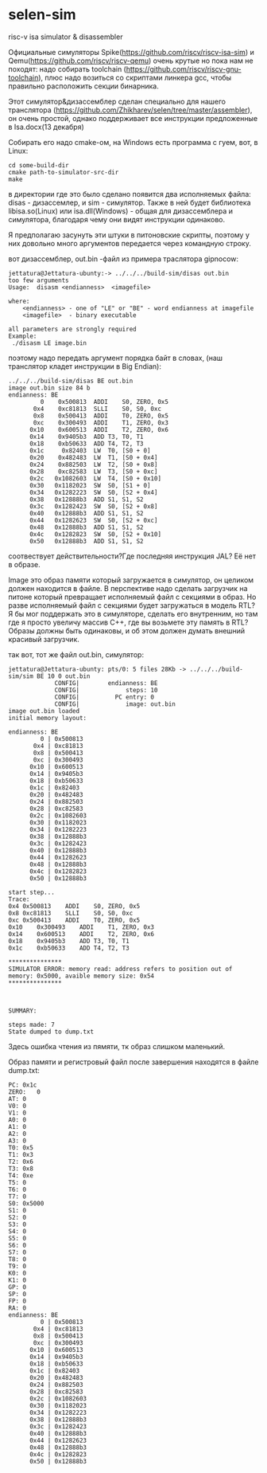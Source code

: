 # selen-sim
risc-v isa simulator & disassembler

Официальные симуляторы Spike(https://github.com/riscv/riscv-isa-sim) и Qemu(https://github.com/riscv/riscv-qemu) очень крутые но пока нам не походят:
надо собирать toolchain (https://github.com/riscv/riscv-gnu-toolchain), плюс надо возиться со скриптами линкера gcc, чтобы правильно расположить секции бинарника.

Этот симулятор&дизассемблер сделан специaльно для нашего транслятора (https://github.com/Zhikharev/selen/tree/master/assembler), он очень простой, однако поддерживает все инструкции предложенные в Isa.docx(13 декабря) 

Собирать его надо cmake-ом, на Windows есть программа с гуем, вот, в Linux:
```
cd some-build-dir
cmake path-to-simulator-src-dir
make
```
в директории где это было сделано появится два исполняемых файла: disas - дизассемлер, и sim - симулятор.
Также в ней будет библиотекa libisa.so(Linux) или isa.dll(Windows) -  общая для дизассемблера и симулятора, 
благодаря чему они видят инструкции одинаково.

Я предполагаю засунуть эти штуки в питоновские скрипты, поэтому у них довольно много аргументов передается через командную строку. 

вот дизассемблер, out.bin -файл из примера траслятора gipnocow:
```
jettatura@Jettatura-ubunty:-> ../../../build-sim/disas out.bin
too few arguments
Usage:	disasm <endianness>  <imagefile>

where:
	<endianness> - one of "LE" or "BE" - word endianness at imagefile
	<imagefile>  - binary executable

all parameters are strongly required
Example: 
 ./disasm LE image.bin
```
поэтому надо передать аргумент порядка байт в словах, (наш транслятор кладет инструкции в Big Endian):
```
../../../build-sim/disas BE out.bin
image out.bin size 84 b
endianness: BE
         0	  0x500813	ADDI	S0, ZERO, 0x5
       0x4	  0xc81813	SLLI	S0, S0, 0xc
       0x8	  0x500413	ADDI	T0, ZERO, 0x5
       0xc	  0x300493	ADDI	T1, ZERO, 0x3
      0x10	  0x600513	ADDI	T2, ZERO, 0x6
      0x14	  0x9405b3	ADD	T3, T0, T1
      0x18	  0xb50633	ADD	T4, T2, T3
      0x1c	   0x82403	LW	T0, [S0 + 0]
      0x20	  0x482483	LW	T1, [S0 + 0x4]
      0x24	  0x882503	LW	T2, [S0 + 0x8]
      0x28	  0xc82583	LW	T3, [S0 + 0xc]
      0x2c	 0x1082603	LW	T4, [S0 + 0x10]
      0x30	 0x1182023	SW	S0, [S1 + 0]
      0x34	 0x1282223	SW	S0, [S2 + 0x4]
      0x38	 0x12888b3	ADD	S1, S1, S2
      0x3c	 0x1282423	SW	S0, [S2 + 0x8]
      0x40	 0x12888b3	ADD	S1, S1, S2
      0x44	 0x1282623	SW	S0, [S2 + 0xc]
      0x48	 0x12888b3	ADD	S1, S1, S2
      0x4c	 0x1282823	SW	S0, [S2 + 0x10]
      0x50	 0x12888b3	ADD	S1, S1, S2

```

соотвествует действительности?Где последняя инструкция JAL? Её нет в образе.

Image это образ памяти который загружается в симулятор, он целиком должен находится в файле.
В перспективе надо сделать загрузчик на питоне который превращает исполняемый файл с секциями в образ.
Но разве исполняемый файл с секциями будет загружаться в модель RTL?
Я бы мог поддержать это в симуляторе, сделать его внутренним,  но там где я просто увеличу массив С++, где вы возьмете эту память в RTL?
Образы должны быть одинаковы, и об этом должен думать внешний красивый загрузчик.

так вот, тот же файл out.bin, симулятор:
```
jettatura@Jettatura-ubunty: pts/0: 5 files 28Kb -> ../../../build-sim/sim BE 10 0 out.bin
             CONFIG|        endianness: BE
             CONFIG|             steps: 10
             CONFIG|          PC entry: 0
             CONFIG|             image: out.bin
image out.bin loaded
initial memory layout:

endianness: BE
         0 | 0x500813
       0x4 | 0xc81813
       0x8 | 0x500413
       0xc | 0x300493
      0x10 | 0x600513
      0x14 | 0x9405b3
      0x18 | 0xb50633
      0x1c | 0x82403
      0x20 | 0x482483
      0x24 | 0x882503
      0x28 | 0xc82583
      0x2c | 0x1082603
      0x30 | 0x1182023
      0x34 | 0x1282223
      0x38 | 0x12888b3
      0x3c | 0x1282423
      0x40 | 0x12888b3
      0x44 | 0x1282623
      0x48 | 0x12888b3
      0x4c | 0x1282823
      0x50 | 0x12888b3

start step...
Trace: 
0x4	0x500813	ADDI	S0, ZERO, 0x5
0x8	0xc81813	SLLI	S0, S0, 0xc
0xc	0x500413	ADDI	T0, ZERO, 0x5
0x10	0x300493	ADDI	T1, ZERO, 0x3
0x14	0x600513	ADDI	T2, ZERO, 0x6
0x18	0x9405b3	ADD	T3, T0, T1
0x1c	0xb50633	ADD	T4, T2, T3

***************
SIMULATOR ERROR: memory read: address refers to position out of memory: 0x5000, avaible memory size: 0x54
***************



SUMMARY:

steps made: 7
State dumped to dump.txt
```

Здесь ошибка чтения из пямяти, тк образ слишком маленький. 

Образ памяти и регистровый файл после завершения находятся в файле dump.txt:

```
PC:	0x1c
ZERO:	0
AT:	0
V0:	0
V1:	0
A0:	0
A1:	0
A2:	0
A3:	0
T0:	0x5
T1:	0x3
T2:	0x6
T3:	0x8
T4:	0xe
T5:	0
T6:	0
T7:	0
S0:	0x5000
S1:	0
S2:	0
S3:	0
S4:	0
S5:	0
S6:	0
S7:	0
T8:	0
T9:	0
K0:	0
K1:	0
GP:	0
SP:	0
FP:	0
RA:	0
endianness: BE
         0 | 0x500813
       0x4 | 0xc81813
       0x8 | 0x500413
       0xc | 0x300493
      0x10 | 0x600513
      0x14 | 0x9405b3
      0x18 | 0xb50633
      0x1c | 0x82403
      0x20 | 0x482483
      0x24 | 0x882503
      0x28 | 0xc82583
      0x2c | 0x1082603
      0x30 | 0x1182023
      0x34 | 0x1282223
      0x38 | 0x12888b3
      0x3c | 0x1282423
      0x40 | 0x12888b3
      0x44 | 0x1282623
      0x48 | 0x12888b3
      0x4c | 0x1282823
      0x50 | 0x12888b3
```

